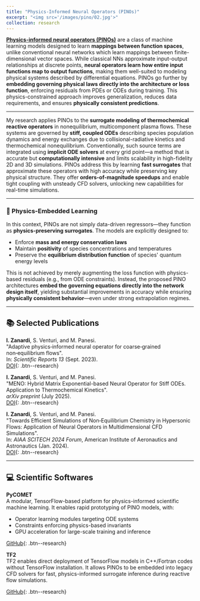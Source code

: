 ```yaml
---
title: "Physics-Informed Neural Operators (PINOs)"
excerpt: "<img src='/images/pino/02.jpg'>"
collection: research
---
```


[**Physics-informed neural operators (PINOs)**](https://arxiv.org/abs/2111.03794) are a class of machine learning models designed to learn **mappings between function spaces**, unlike conventional neural networks which learn mappings between finite-dimensional vector spaces. While classical NNs approximate input-output relationships at discrete points, **neural operators learn how entire input functions map to output functions**, making them well-suited to modeling physical systems described by differential equations. PINOs go further by **embedding governing physical laws directly into the architecture or loss function**, enforcing residuals from PDEs or ODEs during training. This physics-constrained approach improves generalization, reduces data requirements, and ensures **physically consistent predictions**.

---

My research applies PINOs to the **surrogate modeling of thermochemical reactive operators** in nonequilibrium, multicomponent plasma flows. These systems are governed by **stiff, coupled ODEs** describing species population dynamics and energy exchanges due to collisional-radiative kinetics and thermochemical nonequilibrium. Conventionally, such source terms are integrated using **implicit ODE solvers** at every grid point—a method that is accurate but **computationally intensive** and limits scalability in high-fidelity 2D and 3D simulations. PINOs address this by learning **fast surrogates** that approximate these operators with high accuracy while preserving key physical structure. They offer **orders-of-magnitude speedups** and enable tight coupling with unsteady CFD solvers, unlocking new capabilities for real-time simulations.

---

### 🔬 Physics-Embedded Learning

In this context, PINOs are not simply data-driven regressors—they function as **physics-preserving surrogates**. The models are explicitly designed to:
- Enforce **mass and energy conservation laws**
- Maintain **positivity** of species concentrations and temperatures
- Preserve the **equilibrium distribution function** of species' quantum energy levels

This is not achieved by merely augmenting the loss function with physics-based residuals (e.g., from ODE constraints). Instead, the proposed PINO architectures **embed the governing equations directly into the network design itself**, yielding substantial improvements in accuracy while ensuring **physically consistent behavior**—even under strong extrapolation regimes.

---

## 📚 Selected Publications

**I. Zanardi**, S. Venturi, and M. Panesi.  
"Adaptive physics‑informed neural operator for coarse‑grained non‑equilibrium flows".  
In: *Scientific Reports 13* (Sept. 2023).  
[DOI](https://doi.org/10.1038/s41598-023-41039-y){: .btn--research}

**I. Zanardi**, S. Venturi, and M. Panesi.  
"MENO: Hybrid Matrix Exponential-based Neural Operator for Stiff ODEs. Application to Thermochemical Kinetics".  
*arXiv preprint* (July 2025).  
[DOI](https://doi.org/10.48550/arXiv.2507.14341){: .btn--research}

**I. Zanardi**, S. Venturi, and M. Panesi.  
"Towards Efficient Simulations of Non‑Equilibrium Chemistry in Hypersonic Flows: Application of Neural Operators in Multidimensional CFD Simulations".  
In: *AIAA SCITECH 2024 Forum*, American Institute of Aeronautics and Astronautics (Jan. 2024).  
[DOI](https://doi.org/10.2514/6.2024-0773){: .btn--research}

---

## 💻 Scientific Softwares

**PyCOMET**  
A modular, TensorFlow-based platform for physics-informed scientific machine learning. It enables rapid prototyping of PINO models, with:
- Operator learning modules targeting ODE systems
- Constraints enforcing physics-based invariants
- GPU acceleration for large-scale training and inference

[GitHub](https://github.com/ivanZanardi/pycomet){: .btn--research}

**TF2**  
TF2 enables direct deployment of TensorFlow models in C++/Fortran codes without TensorFlow installation. It allows PINOs to be embedded into legacy CFD solvers for fast, physics-informed surrogate inference during reactive flow simulations.

[GitHub](https://github.com/ivanZanardi/tf2){: .btn--research}
